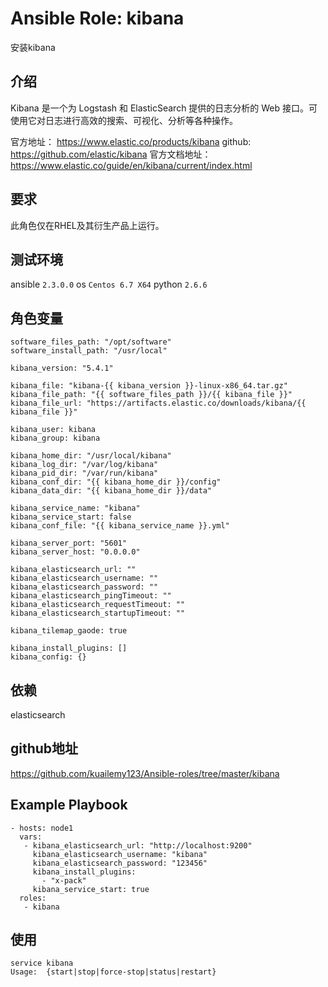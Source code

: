 # Ansible Role: kibana

安装kibana

## 介绍

Kibana 是一个为 Logstash 和 ElasticSearch 提供的日志分析的 Web 接口。可使用它对日志进行高效的搜索、可视化、分析等各种操作。

官方地址： https://www.elastic.co/products/kibana
github: https://github.com/elastic/kibana
官方文档地址：https://www.elastic.co/guide/en/kibana/current/index.html

## 要求

此角色仅在RHEL及其衍生产品上运行。

## 测试环境

ansible `2.3.0.0`
os `Centos 6.7 X64`
python `2.6.6`

## 角色变量
    
    software_files_path: "/opt/software"
    software_install_path: "/usr/local"

    kibana_version: "5.4.1"

    kibana_file: "kibana-{{ kibana_version }}-linux-x86_64.tar.gz"
    kibana_file_path: "{{ software_files_path }}/{{ kibana_file }}"
    kibana_file_url: "https://artifacts.elastic.co/downloads/kibana/{{ kibana_file }}"

    kibana_user: kibana
    kibana_group: kibana

    kibana_home_dir: "/usr/local/kibana"
    kibana_log_dir: "/var/log/kibana"
    kibana_pid_dir: "/var/run/kibana"
    kibana_conf_dir: "{{ kibana_home_dir }}/config"
    kibana_data_dir: "{{ kibana_home_dir }}/data"

    kibana_service_name: "kibana"
    kibana_service_start: false
    kibana_conf_file: "{{ kibana_service_name }}.yml"

    kibana_server_port: "5601"
    kibana_server_host: "0.0.0.0"

    kibana_elasticsearch_url: ""
    kibana_elasticsearch_username: ""
    kibana_elasticsearch_password: ""
    kibana_elasticsearch_pingTimeout: ""
    kibana_elasticsearch_requestTimeout: ""
    kibana_elasticsearch_startupTimeout: ""

    kibana_tilemap_gaode: true

    kibana_install_plugins: []
    kibana_config: {}

## 依赖

elasticsearch

## github地址

https://github.com/kuailemy123/Ansible-roles/tree/master/kibana

## Example Playbook

    - hosts: node1
      vars:
       - kibana_elasticsearch_url: "http://localhost:9200"
         kibana_elasticsearch_username: "kibana"
         kibana_elasticsearch_password: "123456"
         kibana_install_plugins:
           - "x-pack"
         kibana_service_start: true
      roles:
       - kibana

## 使用

```
service kibana
Usage:  {start|stop|force-stop|status|restart}
```